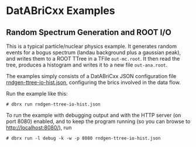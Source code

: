DatABriCxx Examples
===================

Random Spectrum Generation and ROOT I/O
---------------------------------------

This is a typical particle/nuclear physics example. It generates random events
for a bogus spectrum (landau background plus a gaussian peak), and writes them
to a ROOT TTree in a TFile `out-mc.root`. It then read the tree, produces a
histogram and writes it to a new file `out-ana.root`.

The examples simply consists of a DatABriCxx JSON configuration file
[rndgen-ttree-io-hist.json](rndgen-ttree-io-hist.json), configuring the
brics involved in the data flow.

Run the example like this:

    # dbrx run rndgen-ttree-io-hist.json

To run the example with debugging output and with the HTTP server (on port
8080) enabled, and to keep the program running (so you can browse to
[http://localhost:8080/](http://localhost:8080/)), run

    # dbrx run -l debug -k -w -p 8080 rndgen-ttree-io-hist.json
